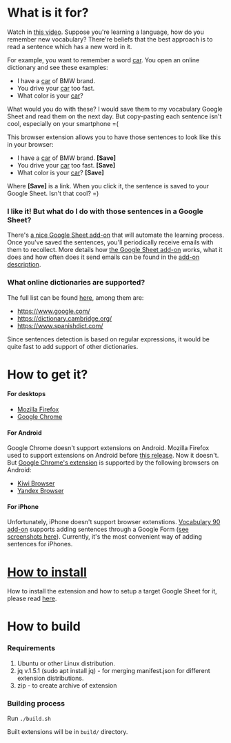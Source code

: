 # What is it for?
Watch in [this video](https://www.youtube.com/watch?v=KGMwl8s3xDk).
Suppose you're learning a language, how do you remember new vocabulary? There're beliefs that the best approach is to read a sentence which has a new word in it. 

For example, you want to remember a word <ins>car</ins>. You open an online dictionary and see these examples:
* I have a <ins>car</ins> of BMW brand.
* You drive your <ins>car</ins> too fast.
* What color is your <ins>car</ins>?

What would you do with these? I would save them to my vocabulary Google Sheet and read them on the next day. But copy-pasting each sentence isn't cool, especially on your smartphone =(

This browser extension allows you to have those sentences to look like this in your browser:
* I have a <ins>car</ins> of BMW brand. **[Save]**
* You drive your <ins>car</ins> too fast. **[Save]**
* What color is your <ins>car</ins>? **[Save]**

Where **[Save]** is a link. When you click it, the sentence is saved to your Google Sheet. Isn't that cool? =)

### I like it! But what do I do with those sentences in a Google Sheet?
There's [a nice Google Sheet add-on](https://gsuite.google.com/marketplace/app/vocabulary_90/637385062408) that will automate the learning process. Once you've saved the sentences, you'll periodically receive emails with them to recollect. More details how [the Google Sheet add-on](https://gsuite.google.com/marketplace/app/vocabulary_90/637385062408) works, what it does and how often does it send emails can be found in the [add-on description](https://gsuite.google.com/marketplace/app/vocabulary_90/637385062408).

### What online dictionaries are supported?
The full list can be found [here](https://github.com/fertkir/vocabulary-to-google-sheet/blob/main/common/sites-settings.js), among them are:
* https://www.google.com/
* https://dictionary.cambridge.org/
* https://www.spanishdict.com/

Since sentences detection is based on regular expressions, it would be quite fast to add support of other dictionaries.

# How to get it?
#### For desktops
* [Mozilla Firefox](https://addons.mozilla.org/en-US/firefox/addon/vocabulary-to-google-sheet/)
* [Google Chrome](https://chrome.google.com/webstore/detail/vocabulary-to-google-shee/iihhhbkpnemncnmefhffhfiecmilppnf)

#### For Android
Google Chrome doesn't support extensions on Android. Mozilla Firefox used to support extensions on Android before [this release](https://blog.mozilla.org/blog/2020/08/25/introducing-a-new-firefox-for-android-experience/). Now it doesn't.
But [Google Chrome's extension](https://chrome.google.com/webstore/detail/vocabulary-to-google-shee/iihhhbkpnemncnmefhffhfiecmilppnf) is supported by the following browsers on Android:
* [Kiwi Browser](https://play.google.com/store/apps/details?id=com.kiwibrowser.browser)
* [Yandex Browser](https://play.google.com/store/apps/details?id=com.yandex.browser)

#### For iPhone
Unfortunately, iPhone doesn't support browser extenstions. [Vocabulary 90 add-on](https://gsuite.google.com/marketplace/app/vocabulary_90/637385062408) supports adding sentences through a Google Form ([see screenshots here](https://gsuite.google.com/marketplace/app/vocabulary_90/637385062408)). Currently, it's the most convenient way of adding sentences for iPhones.

# [How to install](https://github.com/fertkir/vocabulary-to-google-sheet/wiki/How-to-install)
How to install the extension and how to setup a target Google Sheet for it, please read [here](https://github.com/fertkir/vocabulary-to-google-sheet/wiki/How-to-install).

# How to build
### Requirements
1. Ubuntu or other Linux distribution.
2. jq v.1.5.1 (sudo apt install jq) - for merging manifest.json for different extension distributions.
3. zip - to create archive of extension

### Building process
Run `./build.sh`

Built extensions will be in `build/` directory.
